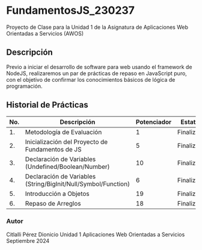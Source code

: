 # FundamentosJS_230237
Proyecto de Clase para la Unidad 1 de la Asignatura de Aplicaciones Web Orientadas a Servicios (AWOS)


## Descripción
Previo a iniciar el desarrollo de software para web usando el framework de NodeJS, realizaremos un par de prácticas de repaso en JavaScript puro, con el objetivo de confirmar los conocimientos básicos de lógica de programación.


## Historial de Prácticas
 |No.| Descripción|Potenciador| Estatus|
 |--|--|--|--|
 |1.| Metodología de Evaluación|1|Finalizada|
 |2.| Inicialización del Proyecto de Fundamentos de JS|5|Finalizada|
 |3.|Declaración de Variables (Undefined/Boolean/Number)|10|Finalizada|
 |4.|Declaración de Variables (String/BigInit/Null/Symbol/Function)|6| Finalizada|
 |5.|Introducción a Objetos|19|Finalizada|
 |6.|Repaso de Arreglos|18|Finalizada|

### Autor
Citlalli Pérez Dionicio
Unidad 1
Aplicaciones Web Orientadas a Servicios
Septiembre 2024

